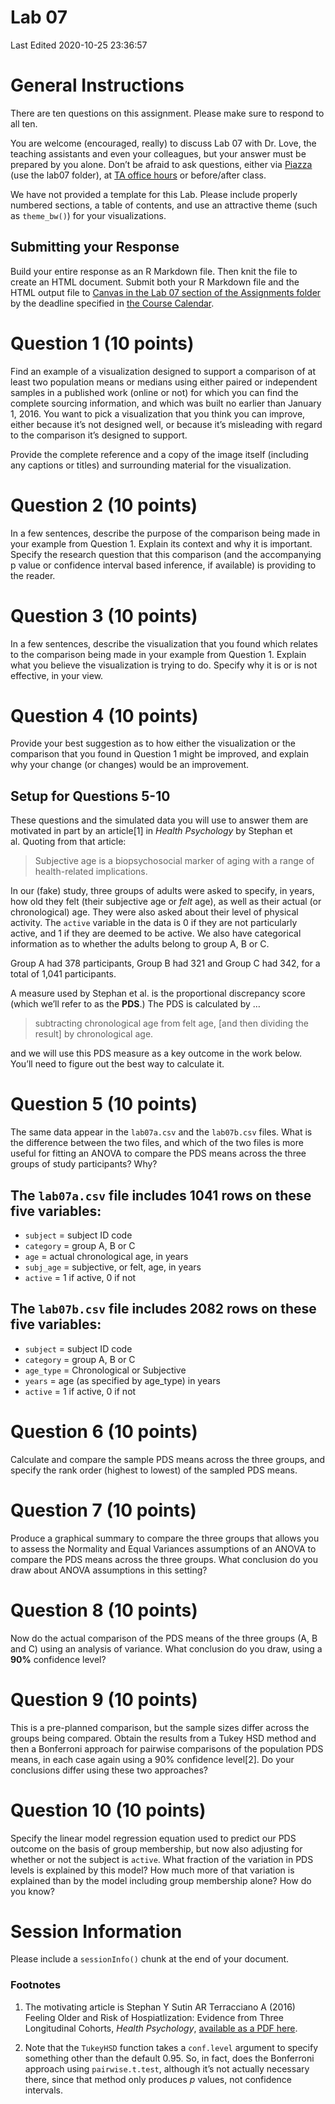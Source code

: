 Lab 07
================
Last Edited 2020-10-25 23:36:57

# General Instructions

There are ten questions on this assignment. Please make sure to respond
to all ten.

You are welcome (encouraged, really) to discuss Lab 07 with Dr. Love,
the teaching assistants and even your colleagues, but your answer must
be prepared by you alone. Don’t be afraid to ask questions, either via
[Piazza](https://piazza.com/case/fall2020/pqhs431) (use the lab07
folder), at [TA office
hours](https://thomaselove.github.io/431/contact.html) or before/after
class.

We have not provided a template for this Lab. Please include properly
numbered sections, a table of contents, and use an attractive theme
(such as `theme_bw()`) for your visualizations.

## Submitting your Response

Build your entire response as an R Markdown file. Then knit the file to
create an HTML document. Submit both your R Markdown file and the HTML
output file to [Canvas in the Lab 07 section of the Assignments
folder](https://canvas.case.edu) by the deadline specified in [the
Course Calendar](https://thomaselove.github.io/431/calendar.html).

# Question 1 (10 points)

Find an example of a visualization designed to support a comparison of
at least two population means or medians using either paired or
independent samples in a published work (online or not) for which you
can find the complete sourcing information, and which was built no
earlier than January 1, 2016. You want to pick a visualization that you
think you can improve, either because it’s not designed well, or because
it’s misleading with regard to the comparison it’s designed to support.

Provide the complete reference and a copy of the image itself (including
any captions or titles) and surrounding material for the visualization.

# Question 2 (10 points)

In a few sentences, describe the purpose of the comparison being made in
your example from Question 1. Explain its context and why it is
important. Specify the research question that this comparison (and the
accompanying p value or confidence interval based inference, if
available) is providing to the reader.

# Question 3 (10 points)

In a few sentences, describe the visualization that you found which
relates to the comparison being made in your example from Question 1.
Explain what you believe the visualization is trying to do. Specify why
it is or is not effective, in your view.

# Question 4 (10 points)

Provide your best suggestion as to how either the visualization or the
comparison that you found in Question 1 might be improved, and explain
why your change (or changes) would be an improvement.

## Setup for Questions 5-10

These questions and the simulated data you will use to answer them are
motivated in part by an article\[1\] in *Health Psychology* by Stephan
et al. Quoting from that article:

> Subjective age is a biopsychosocial marker of aging with a range of
> health-related implications.

In our (fake) study, three groups of adults were asked to specify, in
years, how old they felt (their subjective age or *felt* age), as well
as their actual (or chronological) age. They were also asked about their
level of physical activity. The `active` variable in the data is 0 if
they are not particularly active, and 1 if they are deemed to be active.
We also have categorical information as to whether the adults belong to
group A, B or C.

Group A had 378 participants, Group B had 321 and Group C had 342, for a
total of 1,041 participants.

A measure used by Stephan et al. is the proportional discrepancy score
(which we’ll refer to as the **PDS**.) The PDS is calculated by …

> subtracting chronological age from felt age, \[and then dividing the
> result\] by chronological age.

and we will use this PDS measure as a key outcome in the work below.
You’ll need to figure out the best way to calculate it.

# Question 5 (10 points)

The same data appear in the `lab07a.csv` and the `lab07b.csv` files.
What is the difference between the two files, and which of the two files
is more useful for fitting an ANOVA to compare the PDS means across the
three groups of study participants? Why?

## The `lab07a.csv` file includes 1041 rows on these five variables:

  - `subject` = subject ID code
  - `category` = group A, B or C
  - `age` = actual chronological age, in years
  - `subj_age` = subjective, or felt, age, in years
  - `active` = 1 if active, 0 if not

## The `lab07b.csv` file includes 2082 rows on these five variables:

  - `subject` = subject ID code
  - `category` = group A, B or C
  - `age_type` = Chronological or Subjective
  - `years` = age (as specified by age\_type) in years
  - `active` = 1 if active, 0 if not

# Question 6 (10 points)

Calculate and compare the sample PDS means across the three groups, and
specify the rank order (highest to lowest) of the sampled PDS means.

# Question 7 (10 points)

Produce a graphical summary to compare the three groups that allows you
to assess the Normality and Equal Variances assumptions of an ANOVA to
compare the PDS means across the three groups. What conclusion do you
draw about ANOVA assumptions in this setting?

# Question 8 (10 points)

Now do the actual comparison of the PDS means of the three groups (A, B
and C) using an analysis of variance. What conclusion do you draw, using
a **90%** confidence level?

# Question 9 (10 points)

This is a pre-planned comparison, but the sample sizes differ across the
groups being compared. Obtain the results from a Tukey HSD method and
then a Bonferroni approach for pairwise comparisons of the population
PDS means, in each case again using a 90% confidence level\[2\]. Do your
conclusions differ using these two approaches?

# Question 10 (10 points)

Specify the linear model regression equation used to predict our PDS
outcome on the basis of group membership, but now also adjusting for
whether or not the subject is `active`. What fraction of the variation
in PDS levels is explained by this model? How much more of that
variation is explained than by the model including group membership
alone? How do you know?

# Session Information

Please include a `sessionInfo()` chunk at the end of your document.

### Footnotes

1.  The motivating article is Stephan Y Sutin AR Terracciano A (2016)
    Feeling Older and Risk of Hospiatlization: Evidence from Three
    Longitudinal Cohorts, *Health Psychology*, [available as a PDF
    here](https://www.apa.org/pubs/journals/releases/hea-hea0000335.pdf).

2.  Note that the `TukeyHSD` function takes a `conf.level` argument to
    specify something other than the default 0.95. So, in fact, does the
    Bonferroni approach using `pairwise.t.test`, although it’s not
    actually necessary there, since that method only produces *p*
    values, not confidence intervals.
